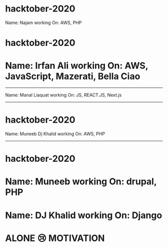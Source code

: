 # hacktober-2020
Name: Najam
working On: AWS, PHP



# hacktober-2020
Name: Irfan Ali
working On: AWS, JavaScript, Mazerati, Bella Ciao
=======
___________________________________

Name: Manal Liaquat
working On: JS, REACT.JS, Next.js

-------------

# hacktober-2020
Name: Muneeb
Dj Khalid
working On: AWS, PHP

-------------

# hacktober-2020
Name: Muneeb
working On: drupal, PHP
=======
Name: DJ Khalid
working On: Django
=======
ALONE 😢 MOTIVATION
=======

